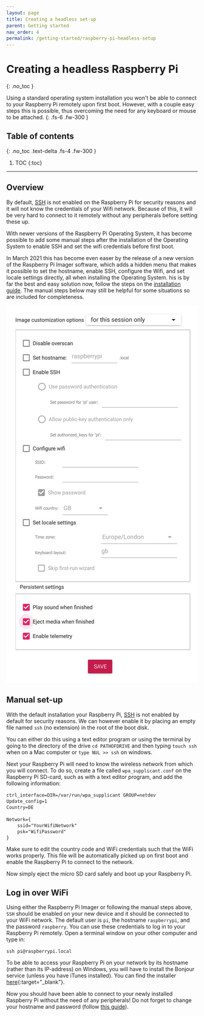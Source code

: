 ```yaml
---
layout: page
title: Creating a headless set-up
parent: Getting started
nav_order: 4
permalink: /getting-started/raspberry-pi-headless-setup
---
```


# Creating a headless Raspberry Pi
{: .no_toc }

Using a standard operating system installation you won't be able to connect to your Raspberry Pi remotely upon first boot. However, with a couple easy steps this is possible, thus overcoming the need for any keyboard or mouse to be attached.
{: .fs-6 .fw-300 }

## Table of contents
{: .no_toc .text-delta .fs-4 .fw-300 }

1. TOC
{:toc}
---

## Overview
By default, [SSH](../networking/connecting-via-SSH.html) is not enabled on the Raspberry Pi for security reasons and it will not know the credentials of your Wifi network. Because of this, it will be very hard to connect to it remotely without any peripherals before setting these up.

With newer versions of the Raspberry Pi Operating System, it has become possible to add some manual steps after the installation of the Operating System to enable SSH and set the wifi credentials before first boot.

In March 2021 this has become even easer by the release of a new version of the Raspberry Pi Imager software, which adds a hidden menu that makes it possible to set the hostname, enable SSH, configure the Wifi, and set locale settings directly, all when installing the Operating System. his is by far the best and easy solution now, follow the steps on the [installation guide](install-operating-system.html). The manual steps below may still be helpful for some situations so are included for completeness.

[![Raspberry Pi Imager advanced menu](/assets/images/raspberry-pi-images-new.jpg?style=centerimgmed)](/assets/images/raspberry-pi-images-new.jpg)

## Manual set-up
With the default installation your Raspberry Pi, [SSH](../networking/connecting-via-SSH.html) is not enabled by default for security reasons. We can however enable it by placing an empty file named `ssh` (no extension) in the root of the boot disk.

You can either do this using a text editor program or using the terminal by going to the directory of the drive `cd PATHOFDRIVE` and then typing `touch ssh` when on a Mac computer or `type NUL >> ssh` on windows.

Next your Raspberry Pi will need to know the wireless network from which you will connect. To do so, create a file called `wpa_supplicant.conf` on the Raspberry Pi SD-card, such as with a text editor program, and add the following information:

```
ctrl_interface=DIR=/var/run/wpa_supplicant GROUP=netdev
Update_config=1
Country=DE

Network={
    ssid="YourWifiNetwork"
    psk="WifiPassword"
}
```

Make sure to edit the country code and WiFi credentials such that the WiFi works properly. This file will be automatically picked up on first boot and enable the Raspberry Pi to connect to the network.

Now simply eject the micro SD card safely and boot up your Raspberry Pi.

## Log in over WiFi
Using either the Raspberry Pi Imager or following  the manual steps above, `SSH` should be enabled on your new device and it should be connected to your WiFi network. The default user is `pi`, the hostname `raspberrypi`, and the password `raspberry`. You can use these credentials to log in to your Raspberry Pi remotely. Open a terminal window on your other computer and type in:

```
ssh pi@raspberrypi.local
```

To be able to access your Raspberry Pi on your network by its hostname (rather than its IP-address) on Windows, you will have to install the Bonjour service (unless you have iTunes installed). You can find the installer [here](https://support.apple.com/kb/DL999?locale=en_US){:target="_blank"}.

Now you should have been able to connect to your newly installed Raspberry Pi without the need of any peripherals! Do not forget to change your hostname and password (follow [this guide](../networking/raspberry-pi-security.html)).
